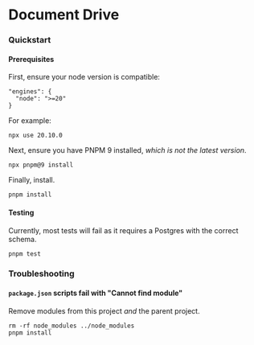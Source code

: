 # Document Drive

### Quickstart

#### Prerequisites

First, ensure your node version is compatible:

```
"engines": {
  "node": ">=20"
}
```

For example:

```
npx use 20.10.0
```

Next, ensure you have PNPM 9 installed, _which is not the latest version_.

```
npx pnpm@9 install
```

Finally, install.

```
pnpm install
```

#### Testing

Currently, most tests will fail as it requires a Postgres with the correct schema.

```
pnpm test
```

### Troubleshooting

#### `package.json` scripts fail with "Cannot find module"

Remove modules from this project _and_ the parent project.

```
rm -rf node_modules ../node_modules
pnpm install
```
